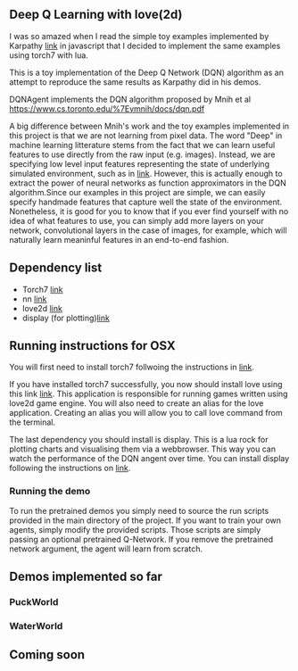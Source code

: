 
## Deep Q Learning with love(2d)

I was so amazed when I read the simple toy examples implemented by Karpathy [link][1] in javascript that I decided to implement the same examples using torch7 with lua.



This is a toy implementation of the Deep Q Network (DQN) algorithm as an attempt to reproduce the same results as Karpathy did in his demos. 

DQNAgent implements the DQN algorithm proposed by Mnih et al
https://www.cs.toronto.edu/%7Evmnih/docs/dqn.pdf

A big difference between Mnih's work and the toy examples implemented in this project is that we are not learning from pixel data. The word "Deep" in machine learning litterature stems from the fact that we can learn useful features to use directly from the raw input (e.g. images). Instead, we are specifying low level input features representing the state of underlying simulated environment, such as in [link][1]. However, this is actually enough to extract the power of neural networks as function approximators in the DQN algorithm.Since our examples in this project are simple, we can easily specify handmade features that capture well the state of the environment. Nonetheless, it is good for you to know that if you ever find yourself with no idea of what features to use, you can simply add more layers on your network, convolutional layers in the case of images, for example, which will naturally learn meaninful features in an end-to-end fashion.

## Dependency list

* Torch7 [link][2]
* nn [link][3]
* love2d [link][4]
* display (for plotting)[link][5] 

[1]: http://cs.stanford.edu/people/karpathy/reinforcejs/puckworld.html
[2]: http://torch.ch
[3]: https://github.com/torch/nn
[4]: https://love2d.org/wiki/Main_Page
[5]: https://github.com/szym/display
[6]: https://love2d.org/wiki/Game_Distribution#Creating_a_MacOS_X_App
[7]: https://love2d.org/wiki/Getting_Started

## Running instructions for OSX

You will first need to install torch7 follwoing the instructions in [link][2].

If you have installed torch7 successfully, you now should install love using this link [link][6]. This application is responsible for running games written using love2d game engine. You will also need to create an alias for the love application. Creating an alias you will allow you to call love command from the terminal.

The last dependency you should install is display. This is a lua rock for plotting charts and visualising them via a webbrowser. This way you can watch the performance of the DQN angent over time. You can install display following the instructions on [link][5].


### Running the demo

To run the pretrained demos you simply need to source the run scripts provided in the main directory of the project. If you want to train your own agents, simply modify the provided scripts. Those scripts are simply passing an optional pretrained Q-Network. If you remove the pretrained network argument, the agent will learn from scratch.


## Demos implemented so far

### PuckWorld

### WaterWorld

## Coming soon

